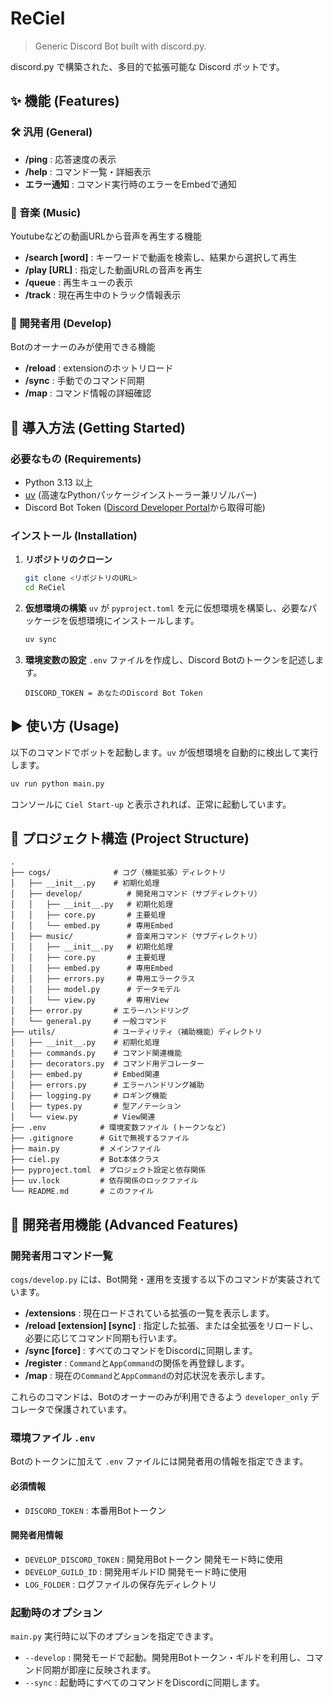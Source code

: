 # ReCiel

> Generic Discord Bot built with discord.py.

discord.py で構築された、多目的で拡張可能な Discord ボットです。

## ✨ 機能 (Features)

### 🛠️ 汎用 (General)

- **/ping** : 応答速度の表示
- **/help** : コマンド一覧・詳細表示
- **エラー通知** : コマンド実行時のエラーをEmbedで通知

### 🎵 音楽 (Music)

Youtubeなどの動画URLから音声を再生する機能

- **/search [word]** : キーワードで動画を検索し、結果から選択して再生
- **/play [URL]** : 指定した動画URLの音声を再生
- **/queue** : 再生キューの表示
- **/track** : 現在再生中のトラック情報表示

### 👑 開発者用 (Develop)

Botのオーナーのみが使用できる機能

- **/reload** : extensionのホットリロード
- **/sync** : 手動でのコマンド同期
- **/map** : コマンド情報の詳細確認

## 🚀 導入方法 (Getting Started)

### 必要なもの (Requirements)

- Python 3.13 以上
- [uv](https://github.com/astral-sh/uv) (高速なPythonパッケージインストーラー兼リゾルバー)
- Discord Bot Token ([Discord Developer Portal](https://discord.com/developers/applications)から取得可能)

### インストール (Installation)

1. **リポジトリのクローン**

    ```bash
    git clone <リポジトリのURL>
    cd ReCiel
    ```

2. **仮想環境の構築**
    `uv` が `pyproject.toml` を元に仮想環境を構築し、必要なパッケージを仮想環境にインストールします。

    ```bash
    uv sync
    ```

3. **環境変数の設定**
    `.env` ファイルを作成し、Discord Botのトークンを記述します。

    ```env
    DISCORD_TOKEN = あなたのDiscord Bot Token
    ```

## ▶️ 使い方 (Usage)

以下のコマンドでボットを起動します。`uv` が仮想環境を自動的に検出して実行します。

```bash
uv run python main.py
```

コンソールに `Ciel Start-up` と表示されれば、正常に起動しています。

## 📂 プロジェクト構造 (Project Structure)

```text
.
├── cogs/              # コグ（機能拡張）ディレクトリ
│   ├── __init__.py    # 初期化処理
│   ├── develop/          # 開発用コマンド（サブディレクトリ）
│   │   ├── __init__.py   # 初期化処理
│   │   ├── core.py       # 主要処理
│   │   └── embed.py      # 専用Embed
│   ├── music/            # 音楽用コマンド（サブディレクトリ）
│   │   ├── __init__.py   # 初期化処理
│   │   ├── core.py       # 主要処理
│   │   ├── embed.py      # 専用Embed
│   │   ├── errors.py     # 専用エラークラス
│   │   ├── model.py      # データモデル
│   │   └── view.py       # 専用View
│   ├── error.py       # エラーハンドリング
│   └── general.py     # 一般コマンド
├── utils/             # ユーティリティ（補助機能）ディレクトリ
│   ├── __init__.py    # 初期化処理
│   ├── commands.py    # コマンド関連機能
│   ├── decorators.py  # コマンド用デコレーター
│   ├── embed.py       # Embed関連
│   ├── errors.py      # エラーハンドリング補助
│   ├── logging.py     # ロギング機能
│   ├── types.py       # 型アノテーション
│   └── view.py        # View関連
├── .env            # 環境変数ファイル (トークンなど)
├── .gitignore      # Gitで無視するファイル
├── main.py         # メインファイル
├── ciel.py         # Bot本体クラス
├── pyproject.toml  # プロジェクト設定と依存関係
├── uv.lock         # 依存関係のロックファイル
└── README.md       # このファイル
```

## 👑 開発者用機能 (Advanced Features)

### 開発者用コマンド一覧

`cogs/develop.py` には、Bot開発・運用を支援する以下のコマンドが実装されています。

- **/extensions** : 現在ロードされている拡張の一覧を表示します。
- **/reload [extension] [sync]** : 指定した拡張、または全拡張をリロードし、必要に応じてコマンド同期も行います。
- **/sync [force]** : すべてのコマンドをDiscordに同期します。
- **/register** : `Command`と`AppCommand`の関係を再登録します。
- **/map** : 現在の`Command`と`AppCommand`の対応状況を表示します。

これらのコマンドは、Botのオーナーのみが利用できるよう `developer_only` デコレータで保護されています。

### 環境ファイル `.env`

Botのトークンに加えて `.env` ファイルには開発者用の情報を指定できます。

#### 必須情報

- `DISCORD_TOKEN` : 本番用Botトークン

#### 開発者用情報

- `DEVELOP_DISCORD_TOKEN` : 開発用Botトークン 開発モード時に使用
- `DEVELOP_GUILD_ID` : 開発用ギルドID 開発モード時に使用
- `LOG_FOLDER` : ログファイルの保存先ディレクトリ

### 起動時のオプション

`main.py` 実行時に以下のオプションを指定できます。

- `--develop` : 開発モードで起動。開発用Botトークン・ギルドを利用し、コマンド同期が即座に反映されます。
- `--sync` : 起動時にすべてのコマンドをDiscordに同期します。
